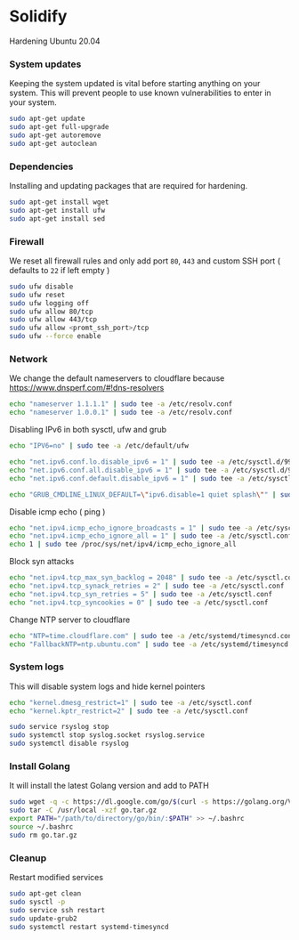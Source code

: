 # Solidify
Hardening Ubuntu 20.04


### System updates
Keeping the system updated is vital before starting anything on your system. This will prevent people to use known vulnerabilities to enter in your system.

```bash
sudo apt-get update
sudo apt-get full-upgrade
sudo apt-get autoremove
sudo apt-get autoclean
```

### Dependencies
Installing and updating packages that are required for hardening.

```bash
sudo apt-get install wget
sudo apt-get install ufw
sudo apt-get install sed
```

### Firewall
We reset all firewall rules and only add port `80`, `443` and custom SSH port ( defaults to `22` if left empty )
```bash
sudo ufw disable
sudo ufw reset
sudo ufw logging off
sudo ufw allow 80/tcp
sudo ufw allow 443/tcp
sudo ufw allow <promt_ssh_port>/tcp
sudo ufw --force enable
```

### Network
We change the default nameservers to cloudflare because https://www.dnsperf.com/#!dns-resolvers
```bash
echo "nameserver 1.1.1.1" | sudo tee -a /etc/resolv.conf
echo "nameserver 1.0.0.1" | sudo tee -a /etc/resolv.conf
```
Disabling IPv6 in both sysctl, ufw and grub
```bash
echo "IPV6=no" | sudo tee -a /etc/default/ufw

echo "net.ipv6.conf.lo.disable_ipv6 = 1" | sudo tee -a /etc/sysctl.d/99-sysctl.conf
echo "net.ipv6.conf.all.disable_ipv6 = 1" | sudo tee -a /etc/sysctl.d/99-sysctl.conf
echo "net.ipv6.conf.default.disable_ipv6 = 1" | sudo tee -a /etc/sysctl.d/99-sysctl.conf

echo "GRUB_CMDLINE_LINUX_DEFAULT=\"ipv6.disable=1 quiet splash\"" | sudo tee -a /etc/default/grub
```
Disable icmp echo ( ping )
```bash
echo "net.ipv4.icmp_echo_ignore_broadcasts = 1" | sudo tee -a /etc/sysctl.conf
echo "net.ipv4.icmp_echo_ignore_all = 1" | sudo tee -a /etc/sysctl.conf
echo 1 | sudo tee /proc/sys/net/ipv4/icmp_echo_ignore_all
```
Block syn attacks
```bash
echo "net.ipv4.tcp_max_syn_backlog = 2048" | sudo tee -a /etc/sysctl.conf
echo "net.ipv4.tcp_synack_retries = 2" | sudo tee -a /etc/sysctl.conf
echo "net.ipv4.tcp_syn_retries = 5" | sudo tee -a /etc/sysctl.conf
echo "net.ipv4.tcp_syncookies = 0" | sudo tee -a /etc/sysctl.conf
```
Change NTP server to cloudflare
```bash
echo "NTP=time.cloudflare.com" | sudo tee -a /etc/systemd/timesyncd.conf
echo "FallbackNTP=ntp.ubuntu.com" | sudo tee -a /etc/systemd/timesyncd.conf
```

### System logs
This will disable system logs and hide kernel pointers
```bash
echo "kernel.dmesg_restrict=1" | sudo tee -a /etc/sysctl.conf
echo "kernel.kptr_restrict=2" | sudo tee -a /etc/sysctl.conf

sudo service rsyslog stop
sudo systemctl stop syslog.socket rsyslog.service
sudo systemctl disable rsyslog
```

### Install Golang
It will install the latest Golang version and add to PATH
```bash
sudo wget -q -c https://dl.google.com/go/$(curl -s https://golang.org/VERSION?m=text).linux-amd64.tar.gz -O go.tar.gz
sudo tar -C /usr/local -xzf go.tar.gz
export PATH="/path/to/directory/go/bin/:$PATH" >> ~/.bashrc
source ~/.bashrc
sudo rm go.tar.gz
```

### Cleanup
Restart modified services
```bash
sudo apt-get clean
sudo sysctl -p
sudo service ssh restart
sudo update-grub2
sudo systemctl restart systemd-timesyncd
```

